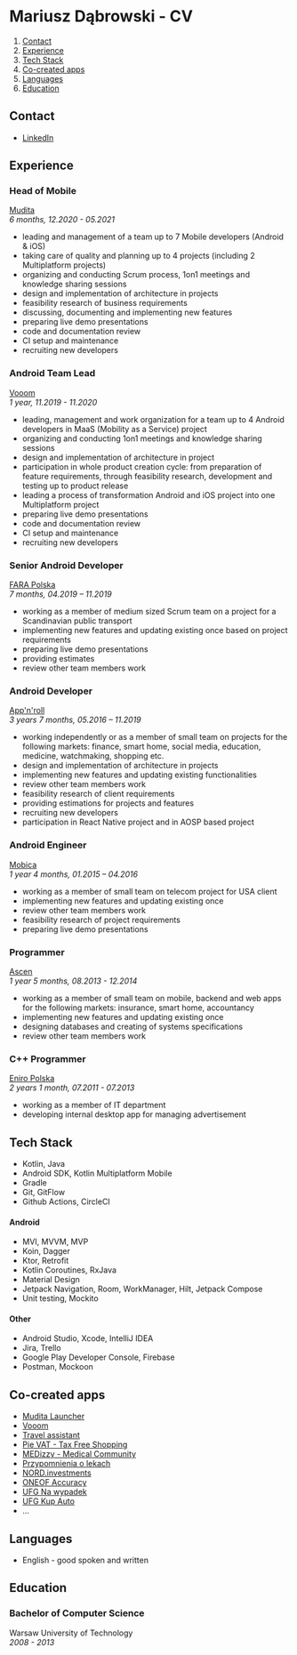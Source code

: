 
# Mariusz Dąbrowski - CV

1. [Contact](#contact)
1. [Experience](#experience)
1. [Tech Stack](#tech-stack)
1. [Co-created apps](#co-created-apps)
1. [Languages](#languages)
1. [Education](#education)

## Contact

- [LinkedIn](https://www.linkedin.com/in/mariusz-d%C4%85browski-97818995/)

## Experience

### Head of Mobile
[Mudita](https://mudita.com/)  
*6 months, 12.2020 - 05.2021*
- leading and management of a team up to 7 Mobile developers (Android & iOS)
- taking care of quality and planning up to 4 projects (including 2 Multiplatform projects)
- organizing and conducting Scrum process, 1on1 meetings and knowledge sharing sessions
- design and implementation of architecture in projects
- feasibility research of business requirements
- discussing, documenting and implementing new features
- preparing live demo presentations
- code and documentation review
- CI setup and maintenance
- recruiting new developers

### Android Team Lead
[Vooom](https://vooom.pl/)  
*1 year, 11.2019 - 11.2020*
- leading, management and work organization for a team up to 4 Android developers in MaaS (Mobility as a Service) project
- organizing and conducting 1on1 meetings and knowledge sharing sessions
- design and implementation of architecture in project
- participation in whole product creation cycle: from preparation of feature requirements, through feasibility research, development and testing up to product release
- leading a process of transformation Android and iOS project into one Multiplatform project
- preparing live demo presentations
- code and documentation review
- CI setup and maintenance
- recruiting new developers

### Senior Android Developer
[FARA Polska](http://fara.no/en/)  
*7 months, 04.2019 – 11.2019*
- working as a member of medium sized Scrum team on a project for a Scandinavian public transport
- implementing new features and updating existing once based on project requirements
- preparing live demo presentations
- providing estimates
- review other team members work

### Android Developer
[App'n'roll](https://appnroll.com/)  
*3 years 7 months, 05.2016 – 11.2019*
- working independently or as a member of small team on projects for the following markets: finance, smart home, social media, education, medicine, watchmaking, shopping etc.
- design and implementation of architecture in projects
- implementing new features and updating existing functionalities
- review other team members work
- feasibility research of client requirements
- providing estimations for projects and features
- recruiting new developers
- participation in React Native project and in AOSP based project

### Android Engineer
[Mobica](https://mobica.com/)  
*1 year 4 months, 01.2015 – 04.2016*
- working as a member of small team on telecom project for USA client
- implementing new features and updating existing once
- review other team members work
- feasibility research of project requirements
- preparing live demo presentations

### Programmer
[Ascen](https://ascen.pl/)  
*1 year 5 months, 08.2013 - 12.2014*
- working as a member of small team on mobile, backend and web apps for the following markets: insurance, smart home, accountancy
- implementing new features and updating existing once
- designing databases and creating of systems specifications
- review other team members work

### C++ Programmer
[Eniro Polska](https://www.enirogroup.com/)  
*2 years 1 month, 07.2011 - 07.2013*
- working as a member of IT department
- developing internal desktop app for managing advertisement

## Tech Stack
- Kotlin, Java
- Android SDK, Kotlin Multiplatform Mobile
- Gradle
- Git, GitFlow
- Github Actions, CircleCI

#### Android
- MVI, MVVM, MVP
- Koin, Dagger
- Ktor, Retrofit
- Kotlin Coroutines, RxJava
- Material Design
- Jetpack Navigation, Room, WorkManager, Hilt, Jetpack Compose
- Unit testing, Mockito

#### Other
- Android Studio, Xcode, IntelliJ IDEA
- Jira, Trello
- Google Play Developer Console, Firebase
- Postman, Mockoon

## Co-created apps
- [Mudita Launcher](https://play.google.com/store/apps/details?id=com.mudita.launcher&gl=PL)
- [Vooom](https://play.google.com/store/apps/details?id=pl.vooom)
- [Travel assistant](https://play.google.com/store/apps/details?id=se.klt.travelassistant&hl=pl&gl=US)
- [Pie VAT - Tax Free Shopping](https://play.google.com/store/apps/details?id=io.piesystems.pie&hl=pl&gl=US)
- [MEDizzy - Medical Community](https://play.google.com/store/apps/details?id=com.medizzy.android&gl=PL)
- [Przypomnienia o lekach](https://play.google.com/store/apps/details?id=eu.smartpatient.mytherapy&gl=PL)
- [NORD.investments](https://play.google.com/store/apps/details?id=investments.nord)
- [ONEOF Accuracy](https://play.google.com/store/apps/details?id=com.appnroll.accuracy)
- [UFG Na wypadek](https://play.google.com/store/apps/details?id=pl.ascen.nawypadek.android)
- [UFG Kup Auto](https://play.google.com/store/apps/details?id=pl.ascen.kupauto.android)
- ...

## Languages
- English - good spoken and written

## Education

### Bachelor of Computer Science

Warsaw University of Technology  
*2008 - 2013*
